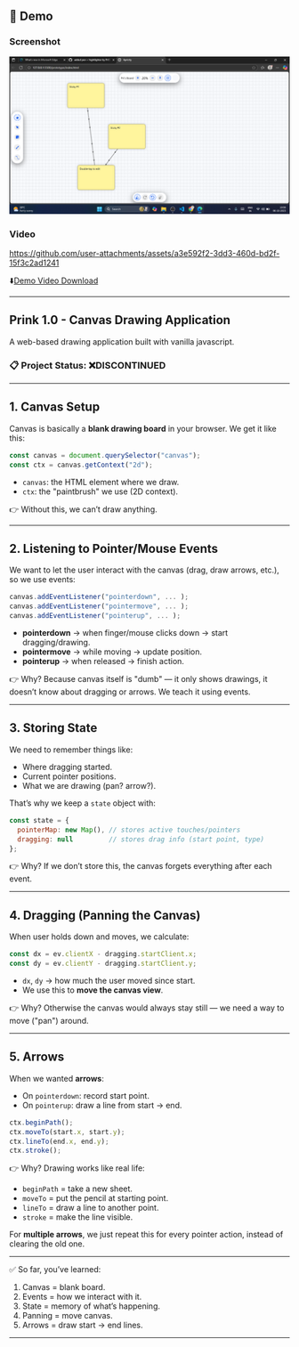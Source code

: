 ## 🎥 Demo
### Screenshot
![Demo Screenshot](assets/image/apricity-prototype-2025-10-06%2010-27-16.png)

### Video
https://github.com/user-attachments/assets/a3e592f2-3dd3-460d-bd2f-15f3c2ad1241


⬇️[Demo Video Download](assets/video/apricity-prototype-2025-10-06%2010-27-16.mp4)

--- 

## Prink 1.0 - Canvas Drawing Application

A web-based drawing application built with vanilla javascript.


### 📋 Project Status: **❌DISCONTINUED**


---

## 1. **Canvas Setup**

Canvas is basically a **blank drawing board** in your browser.
We get it like this:

```js
const canvas = document.querySelector("canvas");
const ctx = canvas.getContext("2d");
```

* `canvas`: the HTML element where we draw.
* `ctx`: the "paintbrush" we use (2D context).

👉 Without this, we can’t draw anything.

---

## 2. **Listening to Pointer/Mouse Events**

We want to let the user interact with the canvas (drag, draw arrows, etc.), so we use events:

```js
canvas.addEventListener("pointerdown", ... );
canvas.addEventListener("pointermove", ... );
canvas.addEventListener("pointerup", ... );
```

* **pointerdown** → when finger/mouse clicks down → start dragging/drawing.
* **pointermove** → while moving → update position.
* **pointerup** → when released → finish action.

👉 Why? Because canvas itself is "dumb" — it only shows drawings, it doesn’t know about dragging or arrows. We teach it using events.

---

## 3. **Storing State**

We need to remember things like:

* Where dragging started.
* Current pointer positions.
* What we are drawing (pan? arrow?).

That’s why we keep a `state` object with:

```js
const state = {
  pointerMap: new Map(), // stores active touches/pointers
  dragging: null         // stores drag info (start point, type)
};
```

👉 Why? If we don’t store this, the canvas forgets everything after each event.

---

## 4. **Dragging (Panning the Canvas)**

When user holds down and moves, we calculate:

```js
const dx = ev.clientX - dragging.startClient.x;
const dy = ev.clientY - dragging.startClient.y;
```

* `dx`, `dy` → how much the user moved since start.
* We use this to **move the canvas view**.

👉 Why? Otherwise the canvas would always stay still — we need a way to move ("pan") around.

---

## 5. **Arrows**

When we wanted **arrows**:

* On `pointerdown`: record start point.
* On `pointerup`: draw a line from start → end.

```js
ctx.beginPath();
ctx.moveTo(start.x, start.y);
ctx.lineTo(end.x, end.y);
ctx.stroke();
```

👉 Why? Drawing works like real life:

* `beginPath` = take a new sheet.
* `moveTo` = put the pencil at starting point.
* `lineTo` = draw a line to another point.
* `stroke` = make the line visible.

For **multiple arrows**, we just repeat this for every pointer action, instead of clearing the old one.

---

✅ So far, you’ve learned:

1. Canvas = blank board.
2. Events = how we interact with it.
3. State = memory of what’s happening.
4. Panning = move canvas.
5. Arrows = draw start → end lines.

---
